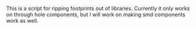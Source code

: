 This is a script for ripping footprints out of libraries.  Currently it only works on through hole components, but I will work on making smd components work as well.